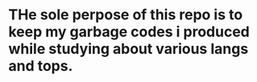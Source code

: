 # THe sole perpose of this repo is to keep my garbage codes i produced while studying about various langs and tops.